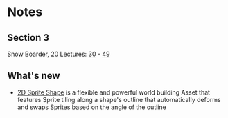 # Notes
## Section 3
Snow Boarder, 20 Lectures: [30](https://www.udemy.com/course/unitycourse/learn/lecture/28710868) - [49](https://www.udemy.com/course/unitycourse/learn/lecture/28711000)

## What's new
- [2D Sprite Shape](https://docs.unity3d.com/Packages/com.unity.2d.spriteshape@latest) is a flexible and powerful world building Asset that features Sprite tiling along a shape's outline that automatically deforms and swaps Sprites based on the angle of the outline
